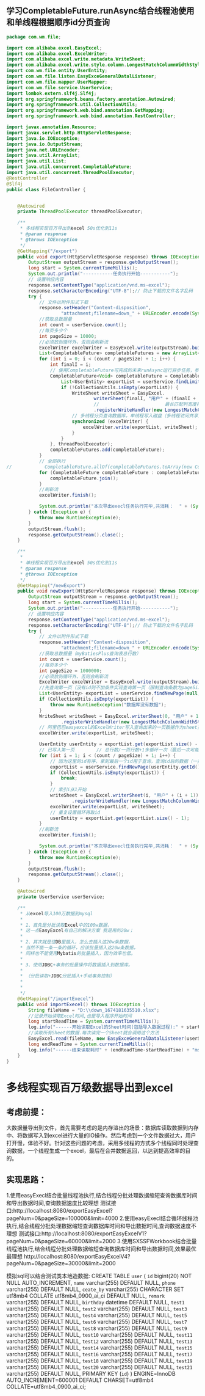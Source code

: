 ## 学习CompletableFuture.runAsync结合线程池使用和单线程根据顺序id分页查询
```java
package com.wm.file;

import com.alibaba.excel.EasyExcel;
import com.alibaba.excel.ExcelWriter;
import com.alibaba.excel.write.metadata.WriteSheet;
import com.alibaba.excel.write.style.column.LongestMatchColumnWidthStyleStrategy;
import com.wm.file.entity.UserEntity;
import com.wm.file.listen.EasyExceGeneralDatalListener;
import com.wm.file.mapper.UserMapper;
import com.wm.file.service.UserService;
import lombok.extern.slf4j.Slf4j;
import org.springframework.beans.factory.annotation.Autowired;
import org.springframework.util.CollectionUtils;
import org.springframework.web.bind.annotation.GetMapping;
import org.springframework.web.bind.annotation.RestController;

import javax.annotation.Resource;
import javax.servlet.http.HttpServletResponse;
import java.io.IOException;
import java.io.OutputStream;
import java.net.URLEncoder;
import java.util.ArrayList;
import java.util.List;
import java.util.concurrent.CompletableFuture;
import java.util.concurrent.ThreadPoolExecutor;
@RestController
@Slf4j
public class FileController {


    @Autowired
    private ThreadPoolExecutor threadPoolExecutor;

    /**
     * 多线程实现百万导出到excel 50s优化到11s
     * @param response
     * @throws IOException
     */
    @GetMapping("/export")
    public void export(HttpServletResponse response) throws IOException {
        OutputStream outputStream = response.getOutputStream();
        long start = System.currentTimeMillis();
        System.out.println("-----------任务执行开始-----------");
        // 设置响应内容
        response.setContentType("application/vnd.ms-excel");
        response.setCharacterEncoding("UTF-8");// 防止下载的文件名字乱码
        try {
            // 文件以附件形式下载
            response.setHeader("Content-disposition",
                    "attachment;filename=down_" + URLEncoder.encode(System.currentTimeMillis() + ".xlsx", "utf-8"));
            //获取总数据量
            int count = userService.count();
            //每页多少个
            int pageSize = 10000;
            //必须放到循环外，否则会刷新流
            ExcelWriter excelWriter = EasyExcel.write(outputStream).build();
            List<CompletableFuture> completableFutures = new ArrayList<>();
            for (int i = 0; i < (count / pageSize) + 1; i++) {
                int finalI = i;
                // 使用CompletableFuture可完成的未来runAsync运行异步任务，参数threadPoolExecutor线程池装配进来
                CompletableFuture<Void> completableFuture = CompletableFuture.runAsync(() -> {
                    List<UserEntity> exportList = userService.findLimit(finalI * pageSize, pageSize);
                    if (!CollectionUtils.isEmpty(exportList)) {
                        WriteSheet writeSheet = EasyExcel.
                                writerSheet(finalI, "用户" + (finalI + 1)).head(UserEntity.class)
                                //                        最长匹配列宽度样式策略（样式）
                                .registerWriteHandler(new LongestMatchColumnWidthStyleStrategy()).build();
                        // 多线程分页查询数据库，单线程写入磁盘（多线程访问共享变量excelWriter加锁）
                        synchronized (excelWriter) {
                            excelWriter.write(exportList, writeSheet);
                        }
                    }
                }, threadPoolExecutor);
                completableFutures.add(completableFuture);
            }
            // 全部执行
//            CompletableFuture.allOf(completableFutures.toArray(new CompletableFuture[completableFutures.size()])).join();
            for (CompletableFuture completableFuture : completableFutures) {
                completableFuture.join();
            }
            //刷新流
            excelWriter.finish();

            System.out.println("本次导出execl任务执行完毕,共消耗：  " + (System.currentTimeMillis() - start) + "ms");
        } catch (Exception e) {
            throw new RuntimeException(e);
        }
        outputStream.flush();
        response.getOutputStream().close();
    }

    /**
     *
     * 单线程实现百万导出到excel 50s优化到11s
     * @param response
     * @throws IOException
     */
    @GetMapping("/newExport")
    public void newExport(HttpServletResponse response) throws IOException {
        OutputStream outputStream = response.getOutputStream();
        long start = System.currentTimeMillis();
        System.out.println("-----------任务执行开始-----------");
        // 设置响应内容
        response.setContentType("application/vnd.ms-excel");
        response.setCharacterEncoding("UTF-8");// 防止下载的文件名字乱码
        try {
            // 文件以附件形式下载
            response.setHeader("Content-disposition",
                    "attachment;filename=down_" + URLEncoder.encode(System.currentTimeMillis() + ".xlsx", "utf-8"));
            //获取总数据量（myBatiesPlus查询表总行数）
            int count = userService.count();
            //每页多少个
            int pageSize = 1000000;
            //必须放到循环外，否则会刷新流
            ExcelWriter excelWriter = EasyExcel.write(outputStream).build();
            //先查询第一页（没有id则不加条件实现查询第一页（限制查询条数为pageSize））
            List<UserEntity> exportList = userService.findNewPage(null, pageSize);
            if (CollectionUtils.isEmpty(exportList)) {
                throw new RuntimeException("数据库没有数据");
            }
            WriteSheet writeSheet = EasyExcel.writerSheet(0, "用户" + 1).head(UserEntity.class)
                    .registerWriteHandler(new LongestMatchColumnWidthStyleStrategy()).build();
            // 阿里巴巴easyexcel的ExcelWriter写入查询出来的一页数据作为sheet页到磁盘
            excelWriter.write(exportList, writeSheet);

            UserEntity userEntity = exportList.get(exportList.size() - 1);
            // 已写入第一页        // 总行数/一页行数+1多循环一次（最后一次可能没有数据）
            for (int i = 1; i < (count / pageSize) + 1; i++) {
                // 因为这里的id有序，拿到最后一个id用于查询，查询id后的数据（一页数据）WHERE id > #{id}
                exportList = userService.findNewPage(userEntity.getId(), pageSize);
                if (CollectionUtils.isEmpty(exportList)) {
                    break;
                }
                // 索引i从1开始
                writeSheet = EasyExcel.writerSheet(i, "用户" + (i + 1)).head(UserEntity.class)
                        .registerWriteHandler(new LongestMatchColumnWidthStyleStrategy()).build();
                excelWriter.write(exportList, writeSheet);
                // 重复设置循环再取id
                userEntity = exportList.get(exportList.size() - 1);
            }
            //刷新流
            excelWriter.finish();

            System.out.println("本次导出execl任务执行完毕,共消耗：  " + (System.currentTimeMillis() - start) + "ms");
        } catch (Exception e) {
            throw new RuntimeException(e);
        }
        outputStream.flush();
        response.getOutputStream().close();
    }

    @Autowired
    private UserService userService;

    /**
     * 从excel导入100万数据到mysql
     *
     * 1、首先是分批读取Excel中的100w数据，
     * 这一点EasyExcel有自己的解决方案 我是用的20w；
     *
     * 2、其次就是往DB里插入，怎么去插入这20w条数据，
     * 当然不能一条一条的循环，应该批量插入这20w条数据，
     * 同样也不能使用Mybatis的批量插入，因为效率也低。
     *
     * 3、使用JDBC+事务的批量操作将数据插入到数据库。
     *
     * （分批读取+JDBC分批插入+手动事务控制）
     *
     *
     */
    @GetMapping("/importExecel")
    public void importExecel() throws IOException {
        String fileName = "D:\\down_1674181635510.xlsx";
        //记录开始读取Excel时间,也是导入程序开始时间
        long startReadTime = System.currentTimeMillis();
        log.info("------开始读取Excel的Sheet时间(包括导入数据过程):" + startReadTime + "ms------");
        //读取所有Sheet的数据.每次读完一个Sheet就会调用这个方法
        EasyExcel.read(fileName, new EasyExceGeneralDatalListener(userService)).doReadAll();
        long endReadTime = System.currentTimeMillis();
        log.info("------结束读取耗时" + (endReadTime-startReadTime) + "ms------");
    }
}
```

# 多线程实现百万级数据导出到excel

## **考虑前提：**

大数据量导出到文件，首先需要考虑的是内存溢出的场景：数据库读取数据到内存中、将数据写入到excel进行大量的IO操作。然后考虑到一个文件数据过大，用户打开慢，体验不好。针对这些问题的考虑，采用多线程的方式多个线程同时处理查询数据，一个线程生成一个excel，最后在合并数据返回，以达到提高效率的目的。

## **实现思路：**
1.使用easyExecl结合批量线程池执行,结合线程分批处理数据缩短查询数据库时间和导出数据时间,查询数据速度比较理想
测试接口:http://localhost:8080/exportEasyExcel?pageNum=0&pageSize=100000&limit=4000
2.使用easyExecl结合循环线程池执行,结合线程分批处理数据缩短查询数据库时间和导出数据时间,查询数据速度不理想
测试接口:http://localhost:8080/exportEasyExcelV1?pageNum=0&pageSize=60000&limit=2000
3.使用SXSSFWorkbook结合批量线程池执行,结合线程分批处理数据缩短查询数据库时间和导出数据时间,效果最优最理想
http://localhost:8080/exportEasyExcelV4?pageNum=0&pageSize=30000&limit=2000

模拟sql可以结合测试类本地造数据:
CREATE TABLE `user` (
  `id` bigint(20) NOT NULL AUTO_INCREMENT,
  `name` varchar(255) DEFAULT NULL,
  `phone` varchar(255) DEFAULT NULL,
  `ceate_by` varchar(255) CHARACTER SET utf8mb4 COLLATE utf8mb4_0900_ai_ci DEFAULT NULL,
  `remark` varchar(255) DEFAULT NULL,
  `birthday` datetime DEFAULT NULL,
  `test1` varchar(255) DEFAULT NULL,
  `test2` varchar(255) DEFAULT NULL,
  `test3` varchar(255) DEFAULT NULL,
  `test4` varchar(255) DEFAULT NULL,
  `test5` varchar(255) DEFAULT NULL,
  `test6` varchar(255) DEFAULT NULL,
  `test7` varchar(255) DEFAULT NULL,
  `test8` varchar(255) DEFAULT NULL,
  `test9` varchar(255) DEFAULT NULL,
  `test10` varchar(255) DEFAULT NULL,
  `test11` varchar(255) DEFAULT NULL,
  `test12` varchar(255) DEFAULT NULL,
  `test13` varchar(255) DEFAULT NULL,
  `test14` varchar(255) DEFAULT NULL,
  `test15` varchar(255) DEFAULT NULL,
  `test16` varchar(255) DEFAULT NULL,
  `test17` varchar(255) DEFAULT NULL,
  `test18` varchar(255) DEFAULT NULL,
  `test19` varchar(255) DEFAULT NULL,
  `test20` varchar(255) DEFAULT NULL,
  `test21` varchar(255) DEFAULT NULL,
  PRIMARY KEY (`id`)
) ENGINE=InnoDB AUTO_INCREMENT=600001 DEFAULT CHARSET=utf8mb4 COLLATE=utf8mb4_0900_ai_ci;

